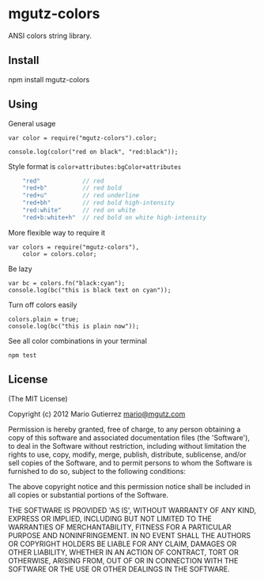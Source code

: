 # mgutz-colors

ANSI colors string library.


## Install

npm install mgutz-colors

## Using

General usage

    var color = require("mgutz-colors").color;

    console.log(color("red on black", "red:black"));

Style format is `color+attributes:bgColor+attributes`

```javascript
    "red"            // red
    "red+b"          // red bold
    "red+u"          // red underline
    "red+bh"         // red bold high-intensity
    "red:white"      // red on white
    "red+b:white+h"  // red bold on white high-intensity
```

More flexible way to require it

    var colors = require("mgutz-colors"),
        color = colors.color;

Be lazy

    var bc = colors.fn("black:cyan");
    console.log(bc("this is black text on cyan"));

Turn off colors easily

    colors.plain = true;
    console.log(bc("this is plain now"));

See all color combinations in your terminal

    npm test

## License

(The MIT License)

Copyright (c) 2012 Mario Gutierrez <mario@mgutz.com>

Permission is hereby granted, free of charge, to any person obtaining
a copy of this software and associated documentation files (the
'Software'), to deal in the Software without restriction, including
without limitation the rights to use, copy, modify, merge, publish,
distribute, sublicense, and/or sell copies of the Software, and to
permit persons to whom the Software is furnished to do so, subject to
the following conditions:

The above copyright notice and this permission notice shall be
included in all copies or substantial portions of the Software.

THE SOFTWARE IS PROVIDED 'AS IS', WITHOUT WARRANTY OF ANY KIND,
EXPRESS OR IMPLIED, INCLUDING BUT NOT LIMITED TO THE WARRANTIES OF
MERCHANTABILITY, FITNESS FOR A PARTICULAR PURPOSE AND NONINFRINGEMENT.
IN NO EVENT SHALL THE AUTHORS OR COPYRIGHT HOLDERS BE LIABLE FOR ANY
CLAIM, DAMAGES OR OTHER LIABILITY, WHETHER IN AN ACTION OF CONTRACT,
TORT OR OTHERWISE, ARISING FROM, OUT OF OR IN CONNECTION WITH THE
SOFTWARE OR THE USE OR OTHER DEALINGS IN THE SOFTWARE.
